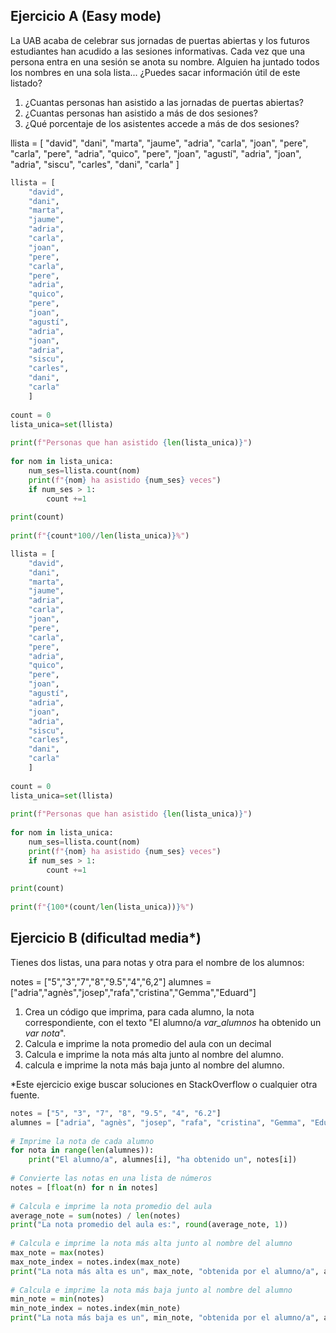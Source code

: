 
## Ejercicio A (Easy mode)

La UAB acaba de celebrar sus jornadas de puertas abiertas y los futuros estudiantes han acudido a las sesiones informativas. Cada vez que una persona entra en una sesión se anota su nombre. Alguien ha juntado todos los nombres en una sola lista... ¿Puedes sacar información útil de este listado?

1.  ¿Cuantas personas han asistido a las jornadas de puertas abiertas?
2.  ¿Cuantas personas han asistido a más de dos sesiones?
3.  ¿Qué porcentaje de los asistentes accede a más de dos sesiones?

llista = [
    "david",
    "dani",
    "marta",
    "jaume",
    "adria",
    "carla",
    "joan",
    "pere",
    "carla",
    "pere",
    "adria",
    "quico",
    "pere",
    "joan",
    "agustí",
    "adria",
    "joan",
    "adria",
    "siscu",
    "carles",
    "dani",
    "carla"
    ]


```python
llista = [  
    "david",  
    "dani",  
    "marta",  
    "jaume",  
    "adria",  
    "carla",  
    "joan",  
    "pere",  
    "carla",  
    "pere",  
    "adria",  
    "quico",  
    "pere",  
    "joan",  
    "agustí",  
    "adria",  
    "joan",  
    "adria",  
    "siscu",  
    "carles",  
    "dani",  
    "carla"  
    ]  
  
count = 0  
lista_unica=set(llista)  
  
print(f"Personas que han asistido {len(lista_unica)}")  
  
for nom in lista_unica:  
    num_ses=llista.count(nom)  
    print(f"{nom} ha asistido {num_ses} veces")  
    if num_ses > 1:  
        count +=1  
  
print(count)  
  
print(f"{count*100//len(lista_unica)}%")
```


```python
llista = [  
    "david",  
    "dani",  
    "marta",  
    "jaume",  
    "adria",  
    "carla",  
    "joan",  
    "pere",  
    "carla",  
    "pere",  
    "adria",  
    "quico",  
    "pere",  
    "joan",  
    "agustí",  
    "adria",  
    "joan",  
    "adria",  
    "siscu",  
    "carles",  
    "dani",  
    "carla"  
    ]  
  
count = 0  
lista_unica=set(llista)  
  
print(f"Personas que han asistido {len(lista_unica)}")  
  
for nom in lista_unica:  
    num_ses=llista.count(nom)  
    print(f"{nom} ha asistido {num_ses} veces")  
    if num_ses > 1:  
        count +=1  
  
print(count)  
  
print(f"{100*(count/len(lista_unica))}%")
```

## Ejercicio B (dificultad media*)

Tienes dos listas, una para notas y otra para el nombre de los alumnos:

notes = ["5","3","7","8","9.5","4","6,2"]
alumnes = ["adria","agnès","josep","rafa","cristina","Gemma","Eduard"]

1.  Crea un código que imprima, para cada alumno, la nota correspondiente, con el texto "El alumno/a _var_alumnos_ ha obtenido un _var nota_".
2.  Calcula e imprime la nota promedio del aula con un decimal
3.  Calcula e imprime la nota más alta junto al nombre del alumno.
4.  calcula e imprime la nota más baja junto al nombre del alumno.

*Este ejercicio exige buscar soluciones en StackOverflow o cualquier otra fuente.


```python
notes = ["5", "3", "7", "8", "9.5", "4", "6.2"]  
alumnes = ["adria", "agnès", "josep", "rafa", "cristina", "Gemma", "Eduard"]  
  
# Imprime la nota de cada alumno  
for nota in range(len(alumnes)):  
    print("El alumno/a", alumnes[i], "ha obtenido un", notes[i])  
  
# Convierte las notas en una lista de números  
notes = [float(n) for n in notes]  
  
# Calcula e imprime la nota promedio del aula  
average_note = sum(notes) / len(notes)  
print("La nota promedio del aula es:", round(average_note, 1))  
  
# Calcula e imprime la nota más alta junto al nombre del alumno  
max_note = max(notes)  
max_note_index = notes.index(max_note)  
print("La nota más alta es un", max_note, "obtenida por el alumno/a", alumnes[max_note_index])  
  
# Calcula e imprime la nota más baja junto al nombre del alumno  
min_note = min(notes)  
min_note_index = notes.index(min_note)  
print("La nota más baja es un", min_note, "obtenida por el alumno/a", alumnes[min_note_index])

```

